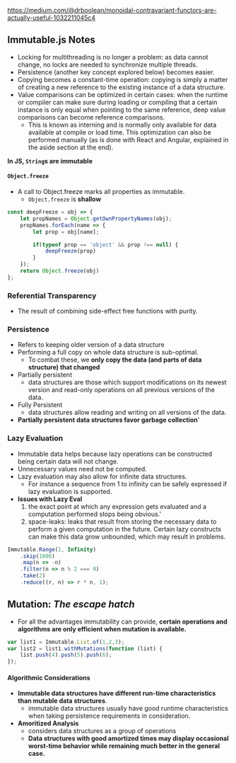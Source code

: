 https://medium.com/@drboolean/monoidal-contravariant-functors-are-actually-useful-1032211045c4

## Immutable.js Notes


* Locking for multithreading is no longer a problem: as data cannot change, no locks are needed to synchronize multiple threads.
* Persistence (another key concept explored below) becomes easier.
* Copying becomes a constant-time operation: copying is simply a matter of creating a new reference to the existing instance of a data structure.
* Value comparisons can be optimized in certain cases: when the runtime or compiler can make sure during loading or compiling that a certain instance is only equal when pointing to the same reference, deep value comparisons can become reference comparisons.
     * This is known as interning and is normally only available for data available at compile or load time. This optimization can also be performed manually (as is done with React and Angular, explained in the aside section at the end).

**In JS, `String`s are immutable**

#### `Object.freeze`
* A call to Object.freeze marks all properties as immutable. 
    * `Object.freeze` is **shallow**

```js
const deepFreeze = obj => {
    let propNames = Object.getOwnPropertyNames(obj);
    propNames.forEach(name => {
        let prop = obj[name];

        if(typeof prop == 'object' && prop !== null) {
            deepFreeze(prop)
        }
    });
    return Object.freeze(obj)
};
```

### Referential Transparency
* The result of combining side-effect free functions with purity.


### Persistence
* Refers to keeping older version of a data structure
* Performing a full copy on whole data structure is sub-optimal.
    * To combat these, we **only copy the data (and parts of data structure) that changed**
* Partially persistent
    * data structures are those which support modifications on its newest version and read-only operations on all previous versions of the data. 
* Fully Persistent
    * data structures allow reading and writing on all versions of the data. 
* **Partially persistent data structures favor garbage collection**'


### Lazy Evaluation
* Immutable data helps because lazy operations can be constructed being certain data will not change. 
* Unnecessary values need not be computed.
* Lazy evaluation may also allow for infinite data structures.
    *  For instance a sequence from 1 to infinity can be safely expressed if lazy evaluation is supported.
* **Issues with Lazy Eval**
    1. the exact point at which any expression gets evaluated and a computation performed stops being obvious.'
    2. space-leaks: leaks that result from storing the necessary data to perform a given computation in the future. Certain lazy constructs can make this data grow unbounded, which may result in problems.

```js
Immutable.Range(1, Infinity)
    .skip(1000)
    .map(n => -n)
    .filter(n => n % 2 === 0)
    .take(2)
    .reduce((r, n) => r * n, 1);
```

## Mutation: *The escape hatch*
* For all the advantages immutability can provide, **certain operations and algorithms are only efficient when mutation is available.** 

```js
var list1 = Immutable.List.of(1,2,3);
var list2 = list1.withMutations(function (list) {
    list.push(4).push(5).push(6);
});
```


#### Algorithmic Considerations
* **Immutable data structures have different run-time characteristics than mutable data structures**. 
    * immutable data structures usually have good runtime characteristics when taking persistence requirements in consideration.
* **Amoritized Analysis**
    * considers data structures as a group of operations
    *  **Data structures with good amortized times may display occasional worst-time behavior while remaining much better in the general case.**
